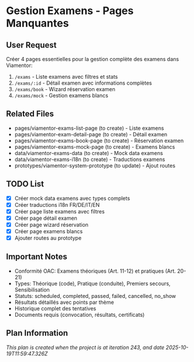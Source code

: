 # Gestion Examens - Pages Manquantes

## User Request
Créer 4 pages essentielles pour la gestion complète des examens dans Viamentor:
1. `/exams` - Liste examens avec filtres et stats
2. `/exams/:id` - Détail examen avec informations complètes
3. `/exams/book` - Wizard réservation examen
4. `/exams/mock` - Gestion examens blancs

## Related Files
- pages/viamentor-exams-list-page (to create) - Liste examens
- pages/viamentor-exam-detail-page (to create) - Détail examen
- pages/viamentor-exams-book-page (to create) - Réservation examen
- pages/viamentor-exams-mock-page (to create) - Examens blancs
- data/viamentor-exams-data (to create) - Mock data examens
- data/viamentor-exams-i18n (to create) - Traductions examens
- prototypes/viamentor-system-prototype (to update) - Ajout routes

## TODO List
- [x] Créer mock data examens avec types complets
- [x] Créer traductions i18n FR/DE/IT/EN
- [x] Créer page liste examens avec filtres
- [x] Créer page détail examen
- [x] Créer page wizard réservation
- [x] Créer page examens blancs
- [x] Ajouter routes au prototype

## Important Notes
- Conformité OAC: Examens théoriques (Art. 11-12) et pratiques (Art. 20-21)
- Types: Théorique (code), Pratique (conduite), Premiers secours, Sensibilisation
- Statuts: scheduled, completed, passed, failed, cancelled, no_show
- Résultats détaillés avec points par thème
- Historique complet des tentatives
- Documents requis (convocation, résultats, certificats)

  
## Plan Information
*This plan is created when the project is at iteration 243, and date 2025-10-19T11:59:47.326Z*
